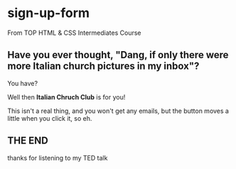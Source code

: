 # sign-up-form

From TOP HTML & CSS Intermediates Course

## Have you ever thought, "Dang, if only there were more Italian church pictures in my inbox"?

You have?

Well then **Italian Chruch Club** is for you!

This isn't a real thing, and you won't get any emails, but the button moves a little when you click it, so eh.

## THE END

thanks for listening to my TED talk
